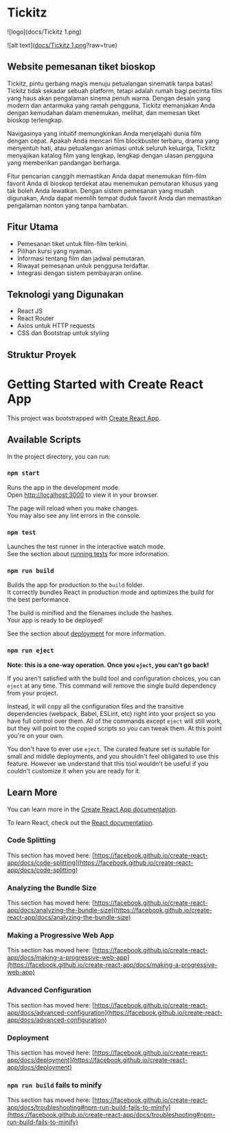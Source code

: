 # Tickitz

![logo](docs/Tickitz 1.png)

![alt text]([docs/Tickitz 1.png](https://github.com/yaaqin/tickitz_React_FE/blob/master/docs/Tickitz%201.png)?raw=true)

## Website pemesanan tiket bioskop

Tickitz, pintu gerbang magis menuju petualangan sinematik tanpa batas! Tickitz tidak sekadar sebuah platform, tetapi adalah rumah bagi pecinta film yang haus akan pengalaman sinema penuh warna. Dengan desain yang modern dan antarmuka yang ramah pengguna, Tickitz memanjakan Anda dengan kemudahan dalam menemukan, melihat, dan memesan tiket bioskop terlengkap.

Navigasinya yang intuitif memungkinkan Anda menjelajahi dunia film dengan cepat. Apakah Anda mencari film blockbuster terbaru, drama yang menyentuh hati, atau petualangan animasi untuk seluruh keluarga, Tickitz menyajikan katalog film yang lengkap, lengkap dengan ulasan pengguna yang memberikan pandangan berharga.

Fitur pencarian canggih memastikan Anda dapat menemukan film-film favorit Anda di bioskop terdekat atau menemukan pemutaran khusus yang tak boleh Anda lewatkan. Dengan sistem pemesanan yang mudah digunakan, Anda dapat memilih tempat duduk favorit Anda dan memastikan pengalaman nonton yang tanpa hambatan.

## Fitur Utama
- Pemesanan tiket untuk film-film terkini.
- Pilihan kursi yang nyaman.
- Informasi tentang film dan jadwal pemutaran.
- Riwayat pemesanan untuk pengguna terdaftar.
- Integrasi dengan sistem pembayaran online.

## Teknologi yang Digunakan
- React JS
- React Router
- Axios untuk HTTP requests
- CSS dan Bootstrap untuk styling

## Struktur Proyek


# Getting Started with Create React App

This project was bootstrapped with [Create React App](https://github.com/facebook/create-react-app).

## Available Scripts

In the project directory, you can run:

### `npm start`

Runs the app in the development mode.\
Open [http://localhost:3000](http://localhost:3000) to view it in your browser.

The page will reload when you make changes.\
You may also see any lint errors in the console.

### `npm test`

Launches the test runner in the interactive watch mode.\
See the section about [running tests](https://facebook.github.io/create-react-app/docs/running-tests) for more information.

### `npm run build`

Builds the app for production to the `build` folder.\
It correctly bundles React in production mode and optimizes the build for the best performance.

The build is minified and the filenames include the hashes.\
Your app is ready to be deployed!

See the section about [deployment](https://facebook.github.io/create-react-app/docs/deployment) for more information.

### `npm run eject`

**Note: this is a one-way operation. Once you `eject`, you can't go back!**

If you aren't satisfied with the build tool and configuration choices, you can `eject` at any time. This command will remove the single build dependency from your project.

Instead, it will copy all the configuration files and the transitive dependencies (webpack, Babel, ESLint, etc) right into your project so you have full control over them. All of the commands except `eject` will still work, but they will point to the copied scripts so you can tweak them. At this point you're on your own.

You don't have to ever use `eject`. The curated feature set is suitable for small and middle deployments, and you shouldn't feel obligated to use this feature. However we understand that this tool wouldn't be useful if you couldn't customize it when you are ready for it.

## Learn More

You can learn more in the [Create React App documentation](https://facebook.github.io/create-react-app/docs/getting-started).

To learn React, check out the [React documentation](https://reactjs.org/).

### Code Splitting

This section has moved here: [https://facebook.github.io/create-react-app/docs/code-splitting](https://facebook.github.io/create-react-app/docs/code-splitting)

### Analyzing the Bundle Size

This section has moved here: [https://facebook.github.io/create-react-app/docs/analyzing-the-bundle-size](https://facebook.github.io/create-react-app/docs/analyzing-the-bundle-size)

### Making a Progressive Web App

This section has moved here: [https://facebook.github.io/create-react-app/docs/making-a-progressive-web-app](https://facebook.github.io/create-react-app/docs/making-a-progressive-web-app)

### Advanced Configuration

This section has moved here: [https://facebook.github.io/create-react-app/docs/advanced-configuration](https://facebook.github.io/create-react-app/docs/advanced-configuration)

### Deployment

This section has moved here: [https://facebook.github.io/create-react-app/docs/deployment](https://facebook.github.io/create-react-app/docs/deployment)

### `npm run build` fails to minify

This section has moved here: [https://facebook.github.io/create-react-app/docs/troubleshooting#npm-run-build-fails-to-minify](https://facebook.github.io/create-react-app/docs/troubleshooting#npm-run-build-fails-to-minify)
